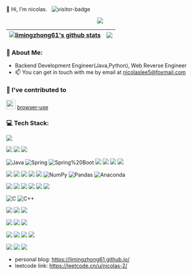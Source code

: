 <p>
    👋 Hi, I'm nicolas.
    &nbsp;&nbsp;<img src="https://visitor-badge.laobi.icu/badge?page_id=limingzhong61.readme" alt="visitor-badge" />
</p>
<p align="center">
  <img align="center" src="https://github-profile-trophy.vercel.app/?username=limingzhong61&count_private=true&column=-1&title=MultipleLang,Star,Follower,Commit,Issue,PullRequest,Repositories" >
</p>

| <a href="https://github.com/anuraghazra/github-readme-stats"><img align="center" src="https://github-readme-stats.vercel.app/api?username=limingzhong61&count_private=true&show_icons=true&icon_color=805AD5&text_color=718096&bg_color=ffffff&include_all_commits=true&hide=contribs&count_private=true&theme=buefy&hide_border=true" alt="limingzhong61's github stats" /></a> | <a href="https://github.com/anuraghazra/github-readme-stats"><img align="center" src="https://github-readme-stats.vercel.app/api/top-langs/?username=limingzhong61&layout=compact&theme=buefy&hide_border=true&hide=css,html,vue,scss" /></a> |
| ------------- | ------------- |

### 💫 About Me:
- Backend Development Engineer(Java,Python), Web Reverse Engineer​​
- 📫 You can get in touch with me by email at [nicolaslee5@foxmail.com](nicolaslee5@foxmail.com)

### 🔨 I've contributed to

[<img src="https://avatars.githubusercontent.com/u/192012301?s=48&amp;v=4" height="25px">](https://github.com/browser-use/browser-use) [browser-use](https://github.com/browser-use/browser-use)
### 💻 Tech Stack:

[![](https://img.shields.io/badge/-macOS-292e33?style=flat-square&logo=apple&logoColor=ffffff)](https://www.apple.com/macos/big-sur/)

[![](https://img.shields.io/badge/IDE-Visual%20Studio%20Code-blue?style=flat-square&logo=visual-studio-code&logoColor=ffffff)](https://code.visualstudio.com/)
[![](https://img.shields.io/badge/IDE-IntelliJ%20IDEA-000000?style=flat-square&logo=IntelliJ%20IDEA&logoColor=ffffff)]([https://www.jetbrains.com/zh-cn/idea/)
[![](https://img.shields.io/badge/Google%20Chrome-4285F4?style=flat-square&logo=Google%20Chrome&logoColor=ffffff)]([https://www.google.com/intl/zh-CN/chrome/)


![Java](https://img.shields.io/badge/java-%23ED8B00.svg?style=for-the-badge&logo=openjdk&logoColor=white)
![Spring](https://img.shields.io/badge/spring-%236DB33F.svg?style=for-the-badge&logo=spring&logoColor=white)
![Spring%20Boot](https://img.shields.io/badge/-Spring%20Boot-%236DB33F.svg?style=for-the-badge&logo=Spring%20Boot&logoColor=white)
[![](https://img.shields.io/badge/-MyBatis-6DB33F?style=flat-square&logo=Mybatis&logoColor=ffffff)](https://mybatis.org/mybatis-3/)
[![](https://img.shields.io/badge/-Guava-6DB33F?style=flat-square&logo=Guava&logoColor=ffffff)](https://github.com/google/guava)
[![](https://img.shields.io/badge/-Apache%20Maven-C71A36?style=flat-square&logo=Apache%20Maven&logoColor=ffffff)](https://maven.apache.org/)
[![](https://img.shields.io/badge/-Apache%20Tomcat-292e33?style=flat-square&logo=Apache%20Tomcat&logoColor=yellow)](https://tomcat.apache.org/)


[![](https://img.shields.io/badge/python-%2314354C.svg?style=for-the-badge&logo=python&logoColor=white)](https://www.python.org/)
[![](https://img.shields.io/badge/FastAPI-292e33?style=flat-square&logo=fastapi&logoColor=green)](https://fastapi.tiangolo.com/)
[![](https://img.shields.io/badge/-uv-292e33?style=flat-square&logo=uv&logoColor=green)](https://docs.astral.sh/uv/)
[![](https://img.shields.io/badge/-Playwright-6DB33F?style=flat-square&logo=Playwright&logoColor=ffffff)](https://playwright.dev/python/)
[![](https://img.shields.io/badge/-PySide-6DB33F?style=flat-square&logo=PySide&logoColor=ffffff)](https://wiki.qt.io/Qt_for_Python)
![NumPy](https://img.shields.io/badge/numpy-%23013243.svg?style=for-the-badge&logo=numpy&logoColor=white) 
![Pandas](https://img.shields.io/badge/pandas-%23150458.svg?style=for-the-badge&logo=pandas&logoColor=white)
![Anaconda](https://img.shields.io/badge/Anaconda-%2344A833.svg?style=for-the-badge&logo=anaconda&logoColor=white) 

[![](https://img.shields.io/badge/-HTML5-E34F26?style=flat-square&logo=html5&logoColor=white)](https://html.spec.whatwg.org/)
[![](https://img.shields.io/badge/-CSS3-1572B6?style=flat-square&logo=css3&logoColor=white)](https://www.w3.org/Style/CSS/)
[![](https://img.shields.io/badge/-JavaScript-F7DF1E?style=flat-square&logo=JavaScript&logoColor=white)](https://www.javascript.com/)
[![](https://img.shields.io/badge/-Node.js-339933?style=flat-square&logo=Node.js&logoColor=ffffff)](https://nodejs.org/zh-cn/)
[![](https://img.shields.io/badge/-Vue.js-4fc08d?style=flat-square&logo=vue.js&logoColor=ffffff)](https://vuejs.org/)
[![](https://img.shields.io/badge/-NPM-cb3837?style=flat-square&logo=npm&logoColor=white)](https://npmjs.com/)

![C](https://img.shields.io/badge/c-%2300599C.svg?style=for-the-badge&logo=c&logoColor=white) 
![C++](https://img.shields.io/badge/c++-%2300599C.svg?style=for-the-badge&logo=c%2B%2B&logoColor=white)

[![](https://img.shields.io/badge/-MySQL-4479A1?style=flat-square&logo=MySQL&logoColor=ffffff)](https://www.mysql.com/cn/)
[![](https://img.shields.io/badge/-MongoDB-47a248?style=flat-square&logo=mongodb&logoColor=ffffff)](https://www.mongodb.com/)
[![](https://img.shields.io/badge/-Redis-DC382D?style=flat-square&logo=Redis&logoColor=ffffff)](https://redis.io/)

[![](https://img.shields.io/badge/-RabbitMQ-FF6600?style=flat-square&logo=RabbitMQ&logoColor=ffffff)](https://www.rabbitmq.com/)
[![](https://img.shields.io/badge/-Kafka-6DB33F?style=flat-square&logo=Kafka&logoColor=ffffff)](https://kafka.apache.org/)
[![](https://img.shields.io/badge/-Apache%20RocketMQ-D77310?style=flat-square&logo=Apache%20RocketMQ&logoColor=ffffff)](https://rocketmq.apache.org/)

[![](https://img.shields.io/badge/-Linux-fcc624?style=flat-square&logo=linux&logoColor=white)](https://www.linuxfoundation.org/)
[![](https://img.shields.io/badge/-Bash-4EAA25?style=flat-square&logo=GNU%20Bash&logoColor=ffffff)](https://www.gnu.org/software/bash/)
[![](https://img.shields.io/badge/-Nginx-269539?style=flat-square&logo=nginx&logoColor=ffffff)](https://nginx.org/)
[![](https://img.shields.io/badge/-Docker-2496ED?style=flat-square&logo=docker&logoColor=ffffff)](https://www.docker.com/)

[![](https://img.shields.io/badge/-Markdown-000000?style=flat-square&logo=Markdown&logoColor=ffffff)](https://www.markdownguide.org/)
[![](https://img.shields.io/badge/-Hexo-0E83CD?style=flat-square&logo=Hexo&logoColor=ffffff)](https://hexo.io/zh-cn/)
[![](https://img.shields.io/badge/-LeetCode-FFA116?style=flat-square&logo=LeetCode&logoColor=ffffff)](https://leetcode.cn/)


- personal blog: https://limingzhong61.github.io/   
- leetcode link: https://leetcode.cn/u/nicolas-2/

